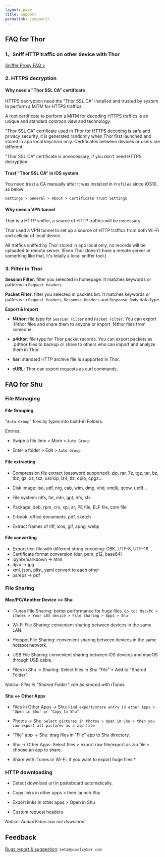 ```yaml
---
layout: page
title: Support
permalink: /support/
---
```


## FAQ for Thor

### 1、Sniff HTTP traffic on other device with Thor

[Sniffer Proxy FAQ >](../proxy-en/doc.md)

### 2. HTTPS decryption

#### Why need a "Thor SSL CA" certificate

HTTPS decryption need the "Thor SSL CA" installed and trusted by system to perform a MiTM for HTTPS traffics.

 A root certificate to perform a MiTM for decoding HTTPS traffics is an unique and standard common view and technology. 


"Thor SSL CA" certificate used in Thor for HTTPS decoding is safe and privacy security, it is generated randomly when Thor first launched and stored in app local keychain only.
Certificates between devices or users are different.

"Thor SSL CA" certificate is unnecessary, if you don't need HTTPS decryption.


#### Trust "Thor SSL CA" in iOS system

You need trust a CA manually after it was installed in `Profiles` since iOS10, as below


`Settings > General > About > Certificate Trust Settings`


#### Why need a VPN tunnel

Thor is a HTTP sniffer, a source of HTTP traffics will be necessary.

Thor used a VPN tunnel to set up a source of HTTP traffics from both Wi-Fi and cellular of local device.

All traffics sniffed by Thor stored in app local only, no records will be uploaded to remote server. (Even Thor doesn't have a remote server or something like that, it's totally a local sniffer tool.) 


### 3. Filter in Thor

**Session Filter**: filter you selected in homepage. It matches keywords or patterns in `Request Headers`.


**Packet Filter**: filter you selected in packets list. It matches keywords or patterns in `Request Headers`, `Response Headers` and `Response Body` data type.


**Export & Import**
* **f4thor**: file type for `Session Filter` and `Packet Filter`. You can export .f4thor files and share them to anyone or import .f4thor files from someone.

* **p4thor**: file type for Thor packet records. You can export packets as .p4thor files to backup or share to others who can import and analyze them in Thor.

* **har**: standard HTTP archive file is supported in Thor.

* **cURL**: Thor can export requests as curl commands.


## FAQ for Shu

### File Managing

#### File Grouping

"`Auto Group`" files by types into build-in Folders.

Entries:

* Swipe a file item > More > `Auto Group`

* Enter a folder > Edit > `Auto Group`


#### File extracting

* Compression file extract (password supported): zip, rar, 7z, tgz, tar, bz, tbz, gz, xz, txz, xar/xip, lz4, tlz, cpio, cpgz...

* Disk image: iso, udf, nrg, cab, wim, dmg, vhd, vmdk, qcow, uefif...
* File system: ntfs, fat, mbr, gpt, hfs, sfs
* Package: deb, rpm, crx, xpi, ar, PE file, ELF file, com file
* E-book, office documents, pdf, sketch
* Extract frames of tiff, icns, gif, apng, webp


#### File converting

* Export text file with different string encoding: GBK, UTF-8, UTF-16...
* Certificate format conversion (der, pem, p12, base64)
* ipynb/markdown -> html
* djvu -> jpg
* xml, json, plist, yaml convert to each other
* ps/eps -> pdf


### File Sharing

#### Mac/PC/Another Device <-> Shu

* iTunes File Sharing: better performance for huge files.
`Go to: Mac/PC > iTunes > Your iOS device > File Sharing > Apps > Shu`

* Wi-Fi File Sharing: convenient sharing between devices in the same LAN.

* Hotspot File Sharing: convenient sharing between devices in the same hotspot network.

* USB File Sharing: convenient sharing between iOS devices and macOS through USB cable.

* Files in Shu -> Sharing: Select files in Shu "File" > Add to "Shared Folder"

*Notice: Files in "Shared Folder" can be shared with iTunes.*


#### Shu <-> Other Apps

* Files in Other Apps -> Shu:
`Find export/share entry in other Apps > "Open in Shu" or "Copy to Shu"`

* Photos -> Shu:
`Select pictures in Photos > Open in Shu > then you can export all pictures as a zip file`

* "File" app -> Shu: drag files in "File" app to Shu directory.

* Shu -> Other Apps: Select files > export raw file/export as zip file > choose an app to share.

* Share with iTunes or Wi-Fi, if you want to export huge files.*

### HTTP downloading

* Detect download url in pasteboard automatically.

* Copy links in other apps > then launch Shu 

* Export links in other apps  > Open in Shu

* Custom request headers

*Notice: Audio/Video can not download.*


## Feedback

[Bugs report & suggestion](mailto:beta@pixelcyber.com): `beta@pixelcyber.com`